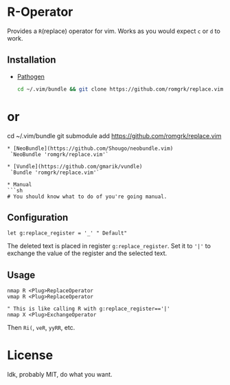 
# R-Operator

Provides a `R`(replace) operator for vim.
Works as you would expect `c` or `d` to work.

## Installation

* [Pathogen](https://github.com/tpope/vim-pathogen)
  ```sh
  cd ~/.vim/bundle && git clone https://github.com/romgrk/replace.vim
# or 
  cd ~/.vim/bundle 
  git submodule add https://github.com/romgrk/replace.vim

  ```
* [NeoBundle](https://github.com/Shougo/neobundle.vim)
   `NeoBundle 'romgrk/replace.vim'`

* [Vundle](https://github.com/gmarik/vundle)
   `Bundle 'romgrk/replace.vim'`

* Manual
  ```sh
  # You should know what to do of you're going manual.
  ```
## Configuration

```vim
let g:replace_register = '_' " Default"
```

The deleted text is placed in register `g:replace_register`.
Set it to `'|'` to exchange the value of the register and 
the selected text.

## Usage

```vim
nmap R <Plug>ReplaceOperator
vmap R <Plug>ReplaceOperator

" This is like calling R with g:replace_register=='|'
nmap X <Plug>ExchangeOperator
```

Then `Ri(`, `veR`, `yyRR`, etc.

# License

Idk, probably MIT, do what you want. 

